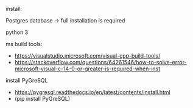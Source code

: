 install:

Postgres database -> full installation is required

python 3

ms build tools: 
- https://visualstudio.microsoft.com/visual-cpp-build-tools/
- https://stackoverflow.com/questions/64261546/how-to-solve-error-microsoft-visual-c-14-0-or-greater-is-required-when-inst

install PyGreSQL
- https://pygresql.readthedocs.io/en/latest/contents/install.html
- (pip install PyGreSQL)


